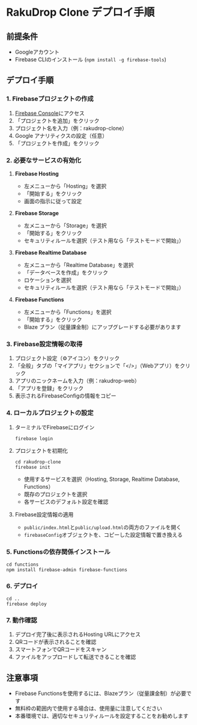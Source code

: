 # RakuDrop Clone デプロイ手順

## 前提条件
- Googleアカウント
- Firebase CLIのインストール (`npm install -g firebase-tools`)

## デプロイ手順

### 1. Firebaseプロジェクトの作成
1. [Firebase Console](https://console.firebase.google.com/)にアクセス
2. 「プロジェクトを追加」をクリック
3. プロジェクト名を入力（例：rakudrop-clone）
4. Google アナリティクスの設定（任意）
5. 「プロジェクトを作成」をクリック

### 2. 必要なサービスの有効化
1. **Firebase Hosting**
   - 左メニューから「Hosting」を選択
   - 「開始する」をクリック
   - 画面の指示に従って設定

2. **Firebase Storage**
   - 左メニューから「Storage」を選択
   - 「開始する」をクリック
   - セキュリティルールを選択（テスト用なら「テストモードで開始」）

3. **Firebase Realtime Database**
   - 左メニューから「Realtime Database」を選択
   - 「データベースを作成」をクリック
   - ロケーションを選択
   - セキュリティルールを選択（テスト用なら「テストモードで開始」）

4. **Firebase Functions**
   - 左メニューから「Functions」を選択
   - 「開始する」をクリック
   - Blaze プラン（従量課金制）にアップグレードする必要があります

### 3. Firebase設定情報の取得
1. プロジェクト設定（⚙️アイコン）をクリック
2. 「全般」タブの「マイアプリ」セクションで「</>」（Webアプリ）をクリック
3. アプリのニックネームを入力（例：rakudrop-web）
4. 「アプリを登録」をクリック
5. 表示されるFirebaseConfigの情報をコピー

### 4. ローカルプロジェクトの設定
1. ターミナルでFirebaseにログイン
   ```
   firebase login
   ```

2. プロジェクトを初期化
   ```
   cd rakudrop-clone
   firebase init
   ```
   - 使用するサービスを選択（Hosting, Storage, Realtime Database, Functions）
   - 既存のプロジェクトを選択
   - 各サービスのデフォルト設定を確認

3. Firebase設定情報の適用
   - `public/index.html`と`public/upload.html`の両方のファイルを開く
   - `firebaseConfig`オブジェクトを、コピーした設定情報で置き換える

### 5. Functionsの依存関係インストール
```
cd functions
npm install firebase-admin firebase-functions
```

### 6. デプロイ
```
cd ..
firebase deploy
```

### 7. 動作確認
1. デプロイ完了後に表示されるHosting URLにアクセス
2. QRコードが表示されることを確認
3. スマートフォンでQRコードをスキャン
4. ファイルをアップロードして転送できることを確認

## 注意事項
- Firebase Functionsを使用するには、Blazeプラン（従量課金制）が必要です
- 無料枠の範囲内で使用する場合は、使用量に注意してください
- 本番環境では、適切なセキュリティルールを設定することをお勧めします
